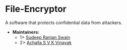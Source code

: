 # File-Encryptor
A software that protects confidential data from attackers.
- **Maintainers:**
  - 1> [Sudeep Ranjan Swain](https://github.com/Sudeep25022000)
  - 2> [Achalla S V K Vinayak](https://github.com/ASVKVINAYAK)
